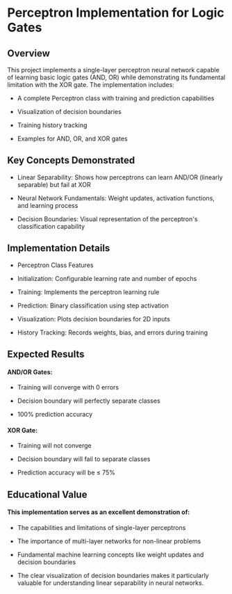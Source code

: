 # Perceptron Implementation for Logic Gates
## Overview
This project implements a single-layer perceptron neural network capable of learning basic logic gates (AND, OR) while demonstrating its fundamental limitation with the XOR gate. The implementation includes:

- A complete Perceptron class with training and prediction capabilities

- Visualization of decision boundaries

- Training history tracking

- Examples for AND, OR, and XOR gates

## Key Concepts Demonstrated
- Linear Separability: Shows how perceptrons can learn AND/OR (linearly separable) but fail at XOR

- Neural Network Fundamentals: Weight updates, activation functions, and learning process

- Decision Boundaries: Visual representation of the perceptron's classification capability

## Implementation Details
- Perceptron Class Features
- Initialization: Configurable learning rate and number of epochs

- Training: Implements the perceptron learning rule

- Prediction: Binary classification using step activation

- Visualization: Plots decision boundaries for 2D inputs

- History Tracking: Records weights, bias, and errors during training

## Expected Results
#### AND/OR Gates:

- Training will converge with 0 errors

- Decision boundary will perfectly separate classes

- 100% prediction accuracy

#### XOR Gate:

- Training will not converge

- Decision boundary will fail to separate classes

- Prediction accuracy will be ≤ 75%

## Educational Value
#### This implementation serves as an excellent demonstration of:

- The capabilities and limitations of single-layer perceptrons

- The importance of multi-layer networks for non-linear problems

- Fundamental machine learning concepts like weight updates and decision boundaries

- The clear visualization of decision boundaries makes it particularly valuable for understanding linear separability in neural networks.